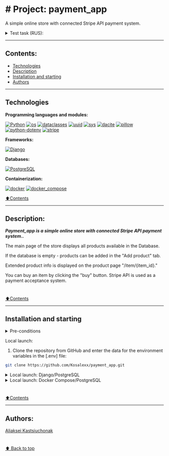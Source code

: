 # # Project: payment_app

A simple online store with connected Stripe API payment system.


<details><summary>Test task (RUS):</summary>

Реализовать Django + Stripe API бэкенд со следующим функционалом и условиями:
- [x]	Django Модель Item с полями (name, description, price) 

- [x]	API с двумя методами:
    - [x]	GET /buy/{id}, c помощью которого можно получить Stripe Session Id для оплаты выбранного Item. При выполнении этого метода c бэкенда с помощью python библиотеки stripe должен выполняться запрос stripe.checkout.Session.create(...) и полученный session.id выдаваться в результате запроса
    - [x]	GET /item/{id}, c помощью которого можно получить простейшую HTML страницу, на которой будет информация о выбранном Item и кнопка Buy. По нажатию на кнопку Buy должен происходить запрос на /buy/{id}, получение session_id и далее  с помощью JS библиотеки Stripe происходить редирект на Checkout форму stripe.redirectToCheckout(sessionId=session_id)
 - [x]	Залить решение на Github, описать запуск в Readme.md
 - [x]	Опубликовать свое решение чтобы его можно было быстро и легко протестировать.

Бонусные задачи: 
 - [x]	Запуск используя Docker
 - [x]	Использование environment variables
 - [x]	Просмотр Django Моделей в Django Admin панели
 - [ ]	Запуск приложения на удаленном сервере, доступном для тестирования
 - [ ] - В ПРОЦЕССЕ -	Модель Order, в которой можно объединить несколько Item и сделать платёж в Stripe на содержимое Order c общей стоимостью всех Items
 - [ ] - В ПРОЦЕССЕ -	Модели Discount, Tax, которые можно прикрепить к модели Order и связать с соответствующими атрибутами при создании платежа в Stripe - в таком случае они корректно отображаются в Stripe Checkout форме. 
 - [x]	Добавить поле Item.currency, создать 2 Stripe Keypair на две разные валюты и в зависимости от валюты выбранного товара предлагать оплату в соответствующей валюте
 - [ ]	Реализовать не Stripe Session, а Stripe Payment Intent. # TODO

</details>

___


## Contents:

- [Technologies](#technologies)
- [Description](#description)
- [Installation and starting](#installation-and-starting)
- [Authors](#authors)

---

## Technologies


**Programming languages and modules:**

[![Python](https://img.shields.io/badge/-python_3.11^-464646?logo=python)](https://www.python.org/)
[![os](https://img.shields.io/badge/-os-464646?logo=python)](https://docs.python.org/3/library/os.html)
[![dataclasses](https://img.shields.io/badge/-dataclasses-464646?logo=python)](https://docs.python.org/3/library/dataclasses.html)
[![uuid](https://img.shields.io/badge/-uuid-464646?logo=python)](https://docs.python.org/3/library/uuid.html)
[![sys](https://img.shields.io/badge/-sys-464646?logo=python)](https://docs.python.org/3/library/sys.html)
[![dacite](https://img.shields.io/badge/-dacite-464646?logo=python)](https://pypi.org/project/dacite/)
[![pillow](https://img.shields.io/badge/-pillow-464646?logo=python)](https://python-pillow.org/)
[![python-dotenv](https://img.shields.io/badge/-python_dotenv-464646?logo=python)](https://pypi.org/project/python-dotenv/)
[![stripe](https://img.shields.io/badge/-stripe-464646?logo=python)](https://pypi.org/project/stripe/)


**Frameworks:**

[![Django](https://img.shields.io/badge/-Django-464646?logo=Django)](https://www.djangoproject.com/)

**Databases:**

[![PostgreSQL](https://img.shields.io/badge/-PostgreSQL-464646?logo=PostgreSQL)](https://www.postgresql.org/)


**Containerization:**

[![docker](https://img.shields.io/badge/-Docker-464646?logo=docker)](https://www.docker.com/)
[![docker_compose](https://img.shields.io/badge/-Docker%20Compose-464646?logo=docker)](https://docs.docker.com/compose/)

[⬆️Contents](#contents)

---
## Description:

***Payment_app is a simple online store with connected Stripe API payment system..***

The main page of the store displays all products available in the Database.

If the database is empty - products can be added in the "Add product" tab.

Extended product info is displayed on the product page "/item/{item_id}."

You can buy an item by clicking the "buy" button. Stripe API is used as a payment acceptance system.

<h1></h1>

[⬆️Contents](#contents)

---

## Installation and starting

<details><summary>Pre-conditions</summary>

It is assumed that the user has installed [Docker](https://docs.docker.com/engine/install/) and [Docker Compose](https://docs.docker.com/compose/install/) on the local machine or on the server where the project will run. You can check if they are installed using the command:

```bash
docker --version && docker-compose --version
```

***It is assumed that the user has [Stripe](https://stripe.com) account!***
</details>


Local launch:

1. Clone the repository from GitHub and enter the data for the environment variables in the [.env] file:
```bash
git clone https://github.com/Kosalexx/payment_app.git
```
<details><summary>Local launch: Django/PostgreSQL</summary><br>

***!!! It is assumed that the user has installed [PostgreSQL](https://www.postgresql.org/) and [poetry](https://python-poetry.org/) !!!***

1.1* Create a new PostgreSQL database and pass the credentials to the [.env] file as specified in the [.env.template] file.

2. All required dependencies described in **pyproject.toml** file. To install all required libraries and packages, run the command:
```bash
poetry install
```

3. Run the migrations, create a superuser, and launch the application:
```bash
python src/payment_app/manage.py makemigrations && \
python src/payment_app/manage.py migrate && \
python src/payment_app/manage.py createsuperuser --noinput && \
python tree_menu/manage.py runserver
```
The project will run locally at `http://127.0.0.1:8000/`

</details>

<details><summary>Local launch: Docker Compose/PostgreSQL</summary>

2. From the root directory of the project, execute the command:
```bash
docker-compose -f docker-compose.yml up -d --build
```
The project will be hosted in two docker containers (db, app) at `http://localhost:8000/`.

3. You can stop docker and delete containers with the command from the root directory of the project:
```bash
docker-compose -f docker-compose.yml down
```
add flag -v to delete volumes ```docker-compose -f docker-compose.yml down -v```
</details><h1></h1>

[⬆️Contents](#contents)

---

## Authors:

[Aliaksei Kastsiuchonak](https://github.com/Kosalexx)<br>
<h1></h1>

[⬆️ Back to top](#project-payment_app)